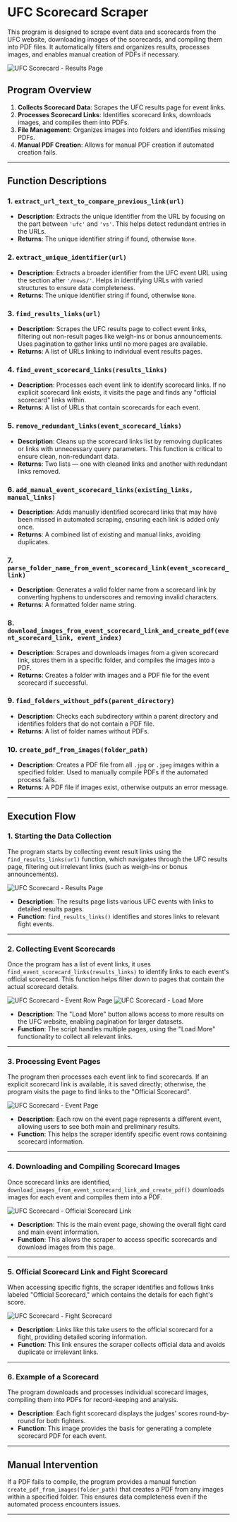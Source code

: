 # UFC Scorecard Scraper

This program is designed to scrape event data and scorecards from the UFC website, downloading images of the scorecards, and compiling them into PDF files. It automatically filters and organizes results, processes images, and enables manual creation of PDFs if necessary.

![UFC Scorecard - Results Page](https://github.com/maxwellbrenner/UFC-Scorecard-Scraper/raw/main/images%20(UFC.com)/UFC%20Scorecard%20-%20Results%20Page.png)

## Program Overview

1. **Collects Scorecard Data**: Scrapes the UFC results page for event links.
2. **Processes Scorecard Links**: Identifies scorecard links, downloads images, and compiles them into PDFs.
3. **File Management**: Organizes images into folders and identifies missing PDFs.
4. **Manual PDF Creation**: Allows for manual PDF creation if automated creation fails.

---

## Function Descriptions

### 1. `extract_url_text_to_compare_previous_link(url)`  
 - **Description**: Extracts the unique identifier from the URL by focusing on the part between `'ufc'` and `'vs'`. This helps detect redundant entries in the URLs.  
 - **Returns**: The unique identifier string if found, otherwise `None`.

### 2. `extract_unique_identifier(url)`  
 - **Description**: Extracts a broader identifier from the UFC event URL using the section after `'/news/'`. Helps in identifying URLs with varied structures to ensure data completeness.  
 - **Returns**: The unique identifier string if found, otherwise `None`.

### 3. `find_results_links(url)`  
 - **Description**: Scrapes the UFC results page to collect event links, filtering out non-result pages like weigh-ins or bonus announcements. Uses pagination to gather links until no more pages are available.  
 - **Returns**: A list of URLs linking to individual event results pages.

### 4. `find_event_scorecard_links(results_links)`  
 - **Description**: Processes each event link to identify scorecard links. If no explicit scorecard link exists, it visits the page and finds any "official scorecard" links within.  
 - **Returns**: A list of URLs that contain scorecards for each event.

### 5. `remove_redundant_links(event_scorecard_links)`  
 - **Description**: Cleans up the scorecard links list by removing duplicates or links with unnecessary query parameters. This function is critical to ensure clean, non-redundant data.  
 - **Returns**: Two lists — one with cleaned links and another with redundant links removed.

### 6. `add_manual_event_scorecard_links(existing_links, manual_links)`  
 - **Description**: Adds manually identified scorecard links that may have been missed in automated scraping, ensuring each link is added only once.  
 - **Returns**: A combined list of existing and manual links, avoiding duplicates.

### 7. `parse_folder_name_from_event_scorecard_link(event_scorecard_link)`  
 - **Description**: Generates a valid folder name from a scorecard link by converting hyphens to underscores and removing invalid characters.  
 - **Returns**: A formatted folder name string.

### 8. `download_images_from_event_scorecard_link_and_create_pdf(event_scorecard_link, event_index)`  
 - **Description**: Scrapes and downloads images from a given scorecard link, stores them in a specific folder, and compiles the images into a PDF.  
 - **Returns**: Creates a folder with images and a PDF file for the event scorecard if successful.

### 9. `find_folders_without_pdfs(parent_directory)`  
 - **Description**: Checks each subdirectory within a parent directory and identifies folders that do not contain a PDF file.  
 - **Returns**: A list of folder names without PDFs.

### 10. `create_pdf_from_images(folder_path)`  
 - **Description**: Creates a PDF file from all `.jpg` or `.jpeg` images within a specified folder. Used to manually compile PDFs if the automated process fails.  
 - **Returns**: A PDF file if images exist, otherwise outputs an error message.

---

## Execution Flow

### 1. Starting the Data Collection

The program starts by collecting event result links using the `find_results_links(url)` function, which navigates through the UFC results page, filtering out irrelevant links (such as weigh-ins or bonus announcements).

![UFC Scorecard - Results Page](https://github.com/maxwellbrenner/UFC-Scorecard-Scraper/raw/main/images%20(UFC.com)/UFC%20Scorecard%20-%20Results%20Page.png)

- **Description**: The results page lists various UFC events with links to detailed results pages.
- **Function**: `find_results_links()` identifies and stores links to relevant fight events.

---

### 2. Collecting Event Scorecards

Once the program has a list of event links, it uses `find_event_scorecard_links(results_links)` to identify links to each event's official scorecard. This function helps filter down to pages that contain the actual scorecard details.

![UFC Scorecard - Event Row Page](https://github.com/maxwellbrenner/UFC-Scorecard-Scraper/raw/main/images%20(UFC.com)/UFC%20Scorecard%20-%20Event%20Row%20Page.png)
![UFC Scorecard - Load More](https://github.com/maxwellbrenner/UFC-Scorecard-Scraper/raw/main/images%20(UFC.com)/UFC%20Scorecard%20-%20Load%20More.png)

- **Description**: The "Load More" button allows access to more results on the UFC website, enabling pagination for larger datasets.
- **Function**: The script handles multiple pages, using the "Load More" functionality to collect all relevant links.

---

### 3. Processing Event Pages

The program then processes each event link to find scorecards. If an explicit scorecard link is available, it is saved directly; otherwise, the program visits the page to find links to the "Official Scorecard".

![UFC Scorecard - Event Page](https://github.com/maxwellbrenner/UFC-Scorecard-Scraper/raw/main/images%20(UFC.com)/UFC%20Scorecard%20-%20Event%20Page.png)

- **Description**: Each row on the event page represents a different event, allowing users to see both main and preliminary results.
- **Function**: This helps the scraper identify specific event rows containing scorecard information.

---

### 4. Downloading and Compiling Scorecard Images

Once scorecard links are identified, `download_images_from_event_scorecard_link_and_create_pdf()` downloads images for each event and compiles them into a PDF.

![UFC Scorecard - Official Scorecard Link](https://github.com/maxwellbrenner/UFC-Scorecard-Scraper/raw/main/images%20(UFC.com)/UFC%20Scorecard%20-%20Official%20Scorecard%20Link.png)

- **Description**: This is the main event page, showing the overall fight card and main event information.
- **Function**: This allows the scraper to access specific scorecards and download images from this page.

---

### 5. Official Scorecard Link and Fight Scorecard

When accessing specific fights, the scraper identifies and follows links labeled "Official Scorecard," which contains the details for each fight's score.

![UFC Scorecard - Fight Scorecard](https://github.com/maxwellbrenner/UFC-Scorecard-Scraper/raw/main/images%20(UFC.com)/UFC%20Scorecard%20-%20Fight%20Scorecard.png)

- **Description**: Links like this take users to the official scorecard for a fight, providing detailed scoring information.
- **Function**: This link ensures the scraper collects official data and avoids duplicate or irrelevant links.

---

### 6. Example of a Scorecard

The program downloads and processes individual scorecard images, compiling them into PDFs for record-keeping and analysis.

- **Description**: Each fight scorecard displays the judges' scores round-by-round for both fighters.
- **Function**: This image provides the basis for generating a complete scorecard PDF for each event.

---

## Manual Intervention

If a PDF fails to compile, the program provides a manual function `create_pdf_from_images(folder_path)` that creates a PDF from any images within a specified folder. This ensures data completeness even if the automated process encounters issues.

---

